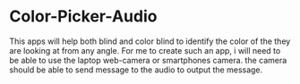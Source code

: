 # Color-Picker-Audio
This apps will help both blind and color blind to identify the color of the they are looking at from any angle.  For me to create such  an app, i will need to be able to use the laptop web-camera or smartphones camera. the camera should be able to send message to the audio to output the message.
